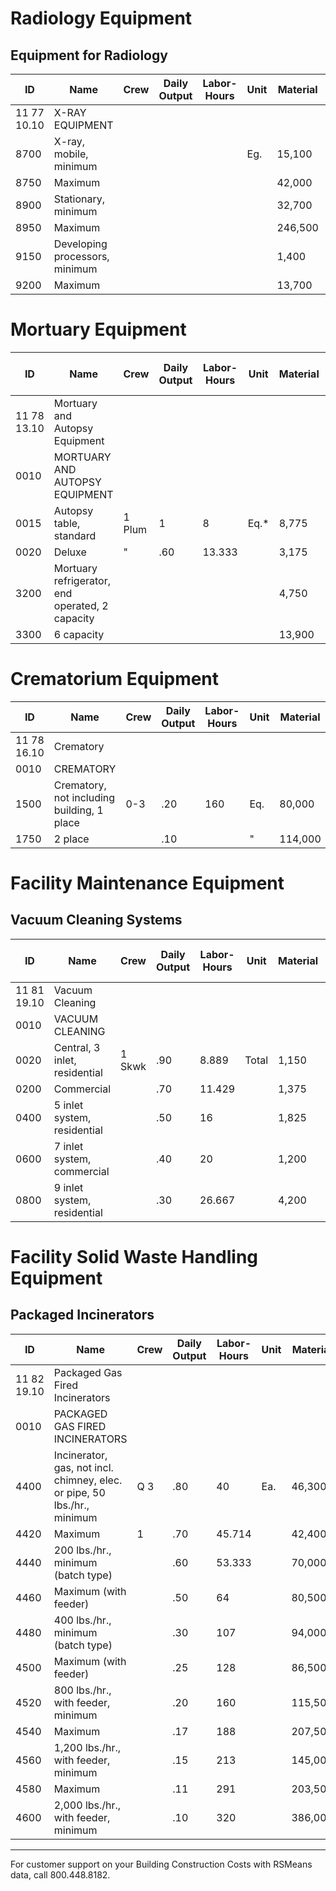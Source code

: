 # Radiology Equipment

## Equipment for Radiology

| ID   | Name                                   | Crew   | Daily Output | Labor-Hours | Unit | Material | Labor | Equipment | Total   | Total Incl O&P |
|------|----------------------------------------|--------|--------------|-------------|------|----------|-------|-----------|---------|----------------|
| 11 77 10.10 | X-RAY EQUIPMENT                  |        |              |             |      |          |       |           |         |                |
| 8700 | X-ray, mobile, minimum                 |        |              |             | Eg.  | 15,100   |       |           | 15,100  | 16,600         |
| 8750 | Maximum                               |        |              |             |      | 42,000   |       |           | 42,000  | 46,200         |
| 8900 | Stationary, minimum                    |        |              |             |      | 32,700   |       |           | 32,700  | 36,000         |
| 8950 | Maximum                               |        |              |             |      | 246,500  |       |           | 246,500 | 271,500        |
| 9150 | Developing processors, minimum         |        |              |             |      | 1,400    |       |           | 1,400   | 1,550          |
| 9200 | Maximum                               |        |              |             |      | 13,700   |       |           | 13,700  | 15,000         |

# Mortuary Equipment

| ID   | Name                                   | Crew   | Daily Output | Labor-Hours | Unit | Material | Labor | Equipment | Total   | Total Incl O&P |
|------|----------------------------------------|--------|--------------|-------------|------|----------|-------|-----------|---------|----------------|
| 11 78 13.10 | Mortuary and Autopsy Equipment  |        |              |             |      |          |       |           |         |                |
| 0010 | MORTUARY AND AUTOPSY EQUIPMENT         |        |              |             |      |          |       |           |         |                |
| 0015 | Autopsy table, standard                | 1 Plum | 1            | 8           | Eq.* | 8,775    | 55480 |           | 9,335   | 10,500         |
| 0020 | Deluxe                                 | "      | .60          | 13.333      |      | 3,175    | 930   |           | 4,105   | 4,900          |
| 3200 | Mortuary refrigerator, end operated, 2 capacity | |            |             |      | 4,750    |       |           | 4,750   | 5,225          |
| 3300 | 6 capacity                             |        |              |             |      | 13,900   |       |           | 13,900  | 15,300         |

# Crematorium Equipment

| ID   | Name                                   | Crew   | Daily Output | Labor-Hours | Unit | Material | Labor | Equipment | Total   | Total Incl O&P |
|------|----------------------------------------|--------|--------------|-------------|------|----------|-------|-----------|---------|----------------|
| 11 78 16.10 | Crematory                        |        |              |             |      |          |       |           |         |                |
| 0010 | CREMATORY                              |        |              |             |      |          |       |           |         |                |
| 1500 | Crematory, not including building, 1 place | 0-3   | .20         | 160         | Eq.  | 80,000   | 10,600|           | 90,600  | 104,000        |
| 1750 | 2 place                                |        | .10          |             | "    | 114,000  | 21,300|           | 135,300 | 157,000        |

# Facility Maintenance Equipment

## Vacuum Cleaning Systems

| ID   | Name                                   | Crew   | Daily Output | Labor-Hours | Unit | Material | Labor | Equipment | Total   | Total Incl O&P |
|------|----------------------------------------|--------|--------------|-------------|------|----------|-------|-----------|---------|----------------|
| 11 81 19.10 | Vacuum Cleaning                  |        |              |             |      |          |       |           |         |                |
| 0010 | VACUUM CLEANING                        |        |              |             |      |          |       |           |         |                |
| 0020 | Central, 3 inlet, residential          | 1 Skwk | .90          | 8.889       | Total| 1,150    | 525   |           | 1,675   | 2,050          |
| 0200 | Commercial                             |        | .70          | 11.429      |      | 1,375    | 675   |           | 2,050   | 2,500          |
| 0400 | 5 inlet system, residential            |        | .50          | 16          |      | 1,825    | 940   |           | 2,765   | 3,425          |
| 0600 | 7 inlet system, commercial             |        | .40          | 20          |      | 1,200    | 1,175 |           | 2,375   | 3,075          |
| 0800 | 9 inlet system, residential            |        | .30          | 26.667      |      | 4,200    | 1,575 |           | 5,775   | 6,975          |

# Facility Solid Waste Handling Equipment

## Packaged Incinerators

| ID   | Name                                   | Crew   | Daily Output | Labor-Hours | Unit | Material | Labor | Equipment | Total   | Total Incl O&P |
|------|----------------------------------------|--------|--------------|-------------|------|----------|-------|-----------|---------|----------------|
| 11 82 19.10 | Packaged Gas Fired Incinerators |        |              |             |      |          |       |           |         |                |
| 0010 | PACKAGED GAS FIRED INCINERATORS        |        |              |             |      |          |       |           |         |                |
| 4400 | Incinerator, gas, not incl. chimney, elec. or pipe, 50 lbs./hr., minimum | Q 3 | .80 | 40 | Ea. | 46,300 | 2,650 | | 48,950 | 55,000 |
| 4420 | Maximum                                | 1      | .70          | 45.714      |      | 42,400   | 3,025 |           | 45,425  | 51,000          |
| 4440 | 200 lbs./hr., minimum (batch type)     |        | .60          | 53.333      |      | 70,000   | 3,550 |           | 73,550  | 82,500          |
| 4460 | Maximum (with feeder)                  |        | .50          | 64          |      | 80,500   | 4,250 |           | 84,750  | 95,000          |
| 4480 | 400 lbs./hr., minimum (batch type)     |        | .30          | 107         |      | 94,000   | 7,075 |           | 101,075 | 114,000         |
| 4500 | Maximum (with feeder)                  |        | .25          | 128         |      | 86,500   | 8,500 |           | 95,000  | 107,500         |
| 4520 | 800 lbs./hr., with feeder, minimum     |        | .20          | 160         |      | 115,500  | 10,600|           | 126,100 | 143,000         |
| 4540 | Maximum                                |        | .17          | 188         |      | 207,500  | 12,500|           | 220,000 | 247,000         |
| 4560 | 1,200 lbs./hr., with feeder, minimum   |        | .15          | 213         |      | 145,000  | 14,200|           | 159,200 | 180,500         |
| 4580 | Maximum                                |        | .11          | 291         |      | 203,500  | 19,300|           | 222,800 | 253,000         |
| 4600 | 2,000 lbs./hr., with feeder, minimum   |        | .10          | 320         |      | 386,000  | 21,300|           | 407,300 | 456,000         |

---

For customer support on your Building Construction Costs with RSMeans data, call 800.448.8182.